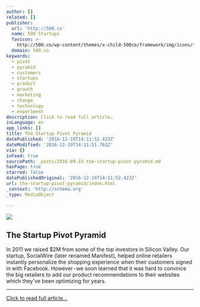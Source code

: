 ```yaml
---
author: []
related: []
publisher:
  url: 'http://500.co'
  name: 500 Startups
  favicon: >-
    http://500.co/wp-content/themes/x-child-500co/framework/img/icons/favicon.ico
  domain: 500.co
keywords:
  - pivot
  - pyramid
  - customers
  - startups
  - product
  - growth
  - marketing
  - change
  - technology
  - experiment
description: Click to read full article…
inLanguage: en
app_links: []
title: The Startup Pivot Pyramid
datePublished: '2016-12-19T14:11:52.423Z'
dateModified: '2016-12-19T14:11:51.762Z'
via: {}
inFeed: true
sourcePath: _posts/2016-09-15-the-startup-pivot-pyramid.md
hasPage: true
starred: false
datePublishedOriginal: '2016-12-19T14:11:52.423Z'
url: the-startup-pivot-pyramid/index.html
_context: 'http://schema.org'
_type: MediaObject

---
```

<article style=""><img src="https://s3-us-west-2.amazonaws.com/the-grid-img/p/679c1f713b496a9677e500cc44f7640916cced34.jpg" /><h1>The Startup Pivot Pyramid</h1><p>In 2011 we raised $2M from some of the top investors in Silicon Valley. Our startup, SocialWire (later renamed Manifest), helped online retailers instantly personalize the shopping experience when their customers signed in with Facebook. However - we soon learned that it was hard to convince the big retailers to add our product recommendations to their websites which they've been optimizing for years.</p></article>

---

[Click to read full article...][0]

[0]: http://500.co/startup-pivot-pyramid/ "Click to read full article.."